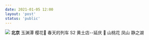 ```yaml
---
date: 2021-01-05 12:00
layout: 'post'
status: 'public'
---
```

![](https://cdn.pixabay.com/photo/2018/05/17/11/24/friends-3408314_1280.jpg)
**北京**
玉渊潭 樱花🌸
春天的列车 S2 黄土店--延庆 🌸
山桃花
凤山
静之湖
